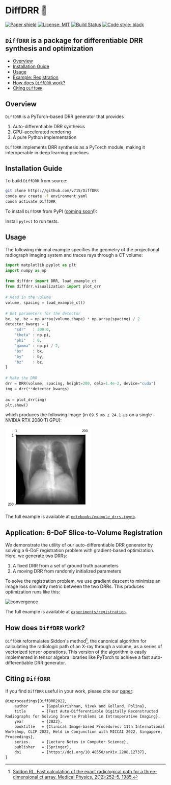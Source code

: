 # DiffDRR 🩻
[![Paper shield](https://img.shields.io/badge/Paper-arxiv.2208.12737-red)](https://arxiv.org/abs/2208.12737)
[![License: MIT](https://img.shields.io/badge/License-MIT-blue)](LICENSE)
[![Build Status](https://github.com/eigenvivek/DiffDRR/actions/workflows/CI.yml/badge.svg?branch=main)](https://github.com/eigenvivek/DiffDRR/actions/workflows/CI.yml?query=branch%3Amain)
[![Code style: black](https://img.shields.io/badge/Code%20style-black-black.svg)](https://github.com/psf/black)

## `DiffDRR` is a package for differentiable DRR synthesis and optimization

- [Overview](#overview)
- [Installation Guide](#installation-guide)
- [Usage](#usage)
- [Example: Registration](application-6-dof-slice-to-volume-registration)
- [How does `DiffDRR` work?](#how-does-diffdrr-work)
- [Citing `DiffDRR`](#citing-diffdrr)

## Overview
`DiffDRR` is a PyTorch-based DRR generator that provides

1. Auto-differentiable DRR syntheisis
2. GPU-accelerated rendering
3. A pure Python implementation

`DiffDRR` implements DRR synthesis as a PyTorch module, making it interoperable in deep learning pipelines.

## Installation Guide
To build `DiffDRR` from source:
```zsh
git clone https://github.com/v715/DiffDRR
conda env create -f environment.yaml
conda activate DiffDRR
```

To install `DiffDRR` from PyPI ([coming soon](https://github.com/v715/DiffDRR/milestone/1)!):

Install `pytest` to run tests.

## Usage

The following minimal example specifies the geometry of the projectional radiograph imaging system and traces rays through a CT volume:

```Python
import matplotlib.pyplot as plt
import numpy as np

from diffdrr import DRR, load_example_ct
from diffdrr.visualization import plot_drr

# Read in the volume
volume, spacing = load_example_ct()

# Get parameters for the detector
bx, by, bz = np.array(volume.shape) * np.array(spacing) / 2
detector_kwargs = {
    "sdr"   : 300.0,
    "theta" : np.pi,
    "phi"   : 0,
    "gamma" : np.pi / 2,
    "bx"    : bx,
    "by"    : by,
    "bz"    : bz,
}

# Make the DRR
drr = DRR(volume, spacing, height=200, delx=1.4e-2, device="cuda")
img = drr(**detector_kwargs)

ax = plot_drr(img)
plt.show()
```

which produces the following image (in `69.5 ms ± 24.1 µs` on a single NVIDIA RTX 2080 Ti GPU):

![example_drr](figures/example_drr.png)

The full example is available at [`notebooks/example_drrs.ipynb`](notebooks/example_drrs.ipynb).

## Application: 6-DoF Slice-to-Volume Registration

We demonstrate the utility of our auto-differentiable DRR generator by solving a 6-DoF registration problem with gradient-based optimization.
Here, we generate two DRRs:

1. A fixed DRR from a set of ground truth parameters
2. A moving DRR from randomly initialized parameters

To solve the registration problem, we use gradient descent to minimize an image loss similarity metric between the two DRRs.
This produces optimization runs like this:

![convergence](https://github.com/v715/DiffDRR/blob/main/experiments/registration/results/momentum_dampen/gifs/converged/649.gif)

The full example is available at [`experiments/registration`](experiments/registration).

## How does `DiffDRR` work?

`DiffDRR` reformulates Siddon's method[^fn], the canonical algorithm for calculating the radiologic path of an X-ray through a volume, as a series of vectorized tensor operations.
This version of the algorithm is easily implemented in tensor algebra libraries like PyTorch to achieve a fast auto-differentiable DRR generator.

[^fn]: [Siddon RL. Fast calculation of the exact radiological path for a three-dimensional ct array.
Medical Physics, 2(12):252–5, 1985.](https://doi.org/10.1118/1.595715)

## Citing `DiffDRR`

If you find `DiffDRR` useful in your work, please cite our [paper](https://arxiv.org/abs/2208.12737):
```
@inproceedings{DiffDRR2022,
    author      = {Gopalakrishnan, Vivek and Golland, Polina},
    title       = {Fast Auto-Differentiable Digitally Reconstructed Radiographs for Solving Inverse Problems in Intraoperative Imaging},
    year        = {2022},
    booktitle   = {Clinical Image-based Procedures: 11th International Workshop, CLIP 2022, Held in Conjunction with MICCAI 2022, Singapore, Proceedings},
    series.     = {Lecture Notes in Computer Science},
    publisher   = {Springer},
    doi         = {https://doi.org/10.48550/arXiv.2208.12737},
}
```
